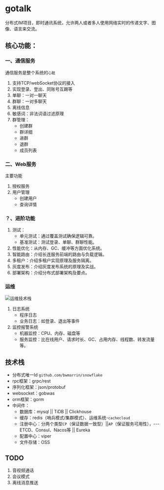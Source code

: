 # gotalk
分布式IM项目，即时通讯系统，允许两人或者多人使用网络实时的传递文字、图像、语言来交流。

## 核心功能：
### 一、通信服务
通信服务是整个系统的`心脏`
1. 支持TCP/webSocket协议的接入
2. 实现登录、登出、同账号互踢等
3. 单聊：一对一聊天
4. 群聊：一对多聊天
5. 离线信息
6. 敏感词：非法词语过滤原理
7. 群管理：
    + 创建群
    + 群详细
    + 进群
    + 退群
    + 成员列表

### 二、Web服务
主要功能
1. 授权服务
2. 用户管理
    + 创建用户
    + 查询详情

### ？、进阶功能
1. 测试：
    + 单元测试：通过覆盖测试确保逻辑可靠。
   + 基准测试：测试登录、单聊、群聊性能。
2. 性能优化：从内存、GC、缓冲等方面优化系统。
3. 智能路由：介绍长连服务前端的路由与负载逻辑。
4. 多租户：介绍多租户实现原理及服务隔离。
5. 灰度发布：介绍灰度发布系统的原理及实战。
6. 部署架构：介绍分布式部署架构及要点。

### 运维
![运维技术栈](docs/images/yw.png)
1. 日志系统
    + 程序日志
    + 业务日志：如登录、退出等事件
2. 监控报警系统
    + 机器监控：CPU、内存、磁盘等
    + 服务监控：比在线用户、请求时长、GC、占用内存、线程数、转发流量等。

## 技术栈
+ 分布式唯一Id `github.com/bwmarrin/snowflake`
+ rpc框架：grpc/rest
+ 序列化框架：json/protobuf
+ websocket：gobwas
+ orm框架：gorm
+ 中间件：
  + 数据库：mysql || TiDB || Clickhouse
  + 缓存：redis（哨兵模式/集群模式）、运维系统-`cachecloud`
  + 注册中心：分两个类型`CP`（保证数据一致型）||`AP`（保证服务可用性），---ETCD、Consul、Nacos等 || Eureka
  + 配置中心：viper
  + 文件存储：OSS
## TODO
1. 音视频通话
2. 会议模式
3. 离线消息推送
